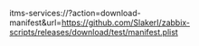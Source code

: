 itms-services://?action=download-manifest&url=https://github.com/SlakerI/zabbix-scripts/releases/download/test/manifest.plist
